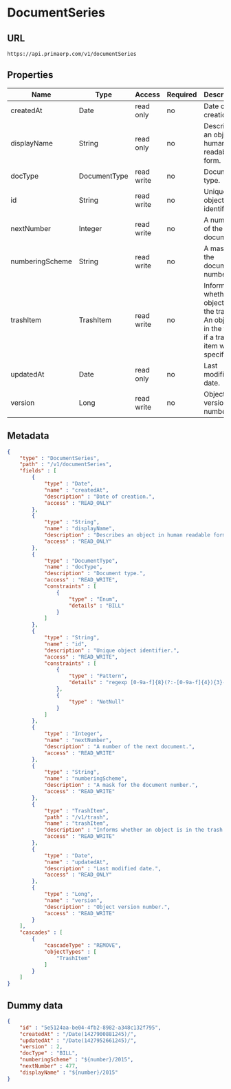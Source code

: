 DocumentSeries
==

## URL

	https://api.primaerp.com/v1/documentSeries

## Properties

| Name            | Type         | Access     | Required | Description                                                                                         |
|-----------------|--------------|------------|----------|-----------------------------------------------------------------------------------------------------|
| createdAt       | Date         | read only  | no       | Date of creation.                                                                                   |
| displayName     | String       | read only  | no       | Describes an object in human readable form.                                                         |
| docType         | DocumentType | read write | no       | Document type.                                                                                      |
| id              | String       | read write | no       | Unique object identifier.                                                                           |
| nextNumber      | Integer      | read write | no       | A number of the next document.                                                                      |
| numberingScheme | String       | read write | no       | A mask for the document number.                                                                     |
| trashItem       | TrashItem    | read write | no       | Informs whether an object is in the trash. An object is in the trash if a trash item was specified. |
| updatedAt       | Date         | read only  | no       | Last modified date.                                                                                 |
| version         | Long         | read write | no       | Object version number.                                                                              |

## Metadata

```JSON
{
	"type" : "DocumentSeries",
	"path" : "/v1/documentSeries",
	"fields" : [
		{
			"type" : "Date",
			"name" : "createdAt",
			"description" : "Date of creation.",
			"access" : "READ_ONLY"
		},
		{
			"type" : "String",
			"name" : "displayName",
			"description" : "Describes an object in human readable form.",
			"access" : "READ_ONLY"
		},
		{
			"type" : "DocumentType",
			"name" : "docType",
			"description" : "Document type.",
			"access" : "READ_WRITE",
			"constraints" : [
				{
					"type" : "Enum",
					"details" : "BILL"
				}
			]
		},
		{
			"type" : "String",
			"name" : "id",
			"description" : "Unique object identifier.",
			"access" : "READ_WRITE",
			"constraints" : [
				{
					"type" : "Pattern",
					"details" : "regexp [0-9a-f]{8}(?:-[0-9a-f]{4}){3}-[0-9a-f]{12}"
				},
				{
					"type" : "NotNull"
				}
			]
		},
		{
			"type" : "Integer",
			"name" : "nextNumber",
			"description" : "A number of the next document.",
			"access" : "READ_WRITE"
		},
		{
			"type" : "String",
			"name" : "numberingScheme",
			"description" : "A mask for the document number.",
			"access" : "READ_WRITE"
		},
		{
			"type" : "TrashItem",
			"path" : "/v1/trash",
			"name" : "trashItem",
			"description" : "Informs whether an object is in the trash. An object is in the trash if a trash item was specified.",
			"access" : "READ_WRITE"
		},
		{
			"type" : "Date",
			"name" : "updatedAt",
			"description" : "Last modified date.",
			"access" : "READ_ONLY"
		},
		{
			"type" : "Long",
			"name" : "version",
			"description" : "Object version number.",
			"access" : "READ_WRITE"
		}
	],
	"cascades" : [
		{
			"cascadeType" : "REMOVE",
			"objectTypes" : [
				"TrashItem"
			]
		}
	]
}
```

## Dummy data

```JSON
{
	"id" : "5e5124aa-be04-4fb2-8982-a348c132f795",
	"createdAt" : "/Date(1427900881245)/",
	"updatedAt" : "/Date(1427952661245)/",
	"version" : 2,
	"docType" : "BILL",
	"numberingScheme" : "${number}/2015",
	"nextNumber" : 477,
	"displayName" : "${number}/2015"
}
```
